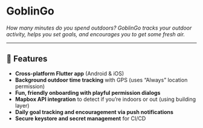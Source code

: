 # GoblinGo

*How many minutes do you spend outdoors? GoblinGo tracks your outdoor activity, helps you set goals, and encourages you to get some fresh air.*

---

## 🚀 Features

- **Cross-platform Flutter app** (Android & iOS)
- **Background outdoor time tracking** with GPS (uses “Always” location permission)
- **Fun, friendly onboarding with playful permission dialogs**
- **Mapbox API integration** to detect if you’re indoors or out (using building layer)
- **Daily goal tracking and encouragement via push notifications**
- **Secure keystore and secret management** for CI/CD

